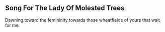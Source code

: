 Song For The Lady Of Molested Trees
-----------------------------------
Dawning toward the femininity towards those wheatfields of yours that wait for me.  

